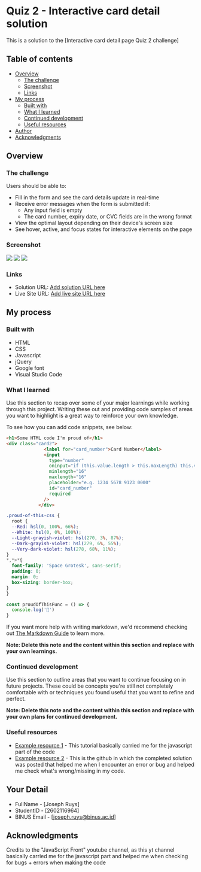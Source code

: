 # Quiz 2 - Interactive card detail solution

This is a solution to the [Interactive card detail page Quiz 2 challenge]

## Table of contents

- [Overview](#overview)
  - [The challenge](#the-challenge)
  - [Screenshot](#screenshot)
  - [Links](#links)
- [My process](#my-process)
  - [Built with](#built-with)
  - [What I learned](#what-i-learned)
  - [Continued development](#continued-development)
  - [Useful resources](#useful-resources)
- [Author](#author)
- [Acknowledgments](#acknowledgments)

## Overview

### The challenge

Users should be able to:

- Fill in the form and see the card details update in real-time
- Receive error messages when the form is submitted if:
  - Any input field is empty
  - The card number, expiry date, or CVC fields are in the wrong format
- View the optimal layout depending on their device's screen size
- See hover, active, and focus states for interactive elements on the page

### Screenshot

![](https://cdn.discordapp.com/attachments/735871514104168519/1060844707174957078/image.png)
![](https://media.discordapp.net/attachments/735871514104168519/1060844858681589770/image.png?width=1356&height=676)
![](https://cdn.discordapp.com/attachments/735871514104168519/1060844911152345160/image.png)

### Links

- Solution URL: [Add solution URL here](https://github.com/Tropicaljittai/interactive-card-details-form)
- Live Site URL: [Add live site URL here](https://tropicaljittai.github.io/interactive-card-details-form/)

## My process

### Built with

- HTML
- CSS
- Javascript
- jQuery
- Google font
- Visual Studio Code

### What I learned

Use this section to recap over some of your major learnings while working through this project. Writing these out and providing code samples of areas you want to highlight is a great way to reinforce your own knowledge.

To see how you can add code snippets, see below:

```html
<h1>Some HTML code I'm proud of</h1>
<div class="card2">
              <label for="card_number">Card Number</label>
              <input
                type="number"
                oninput="if (this.value.length > this.maxLength) this.value = this.value.slice(0, this.maxLength);"
                minlength="16"
                maxlength="16"
                placeholder="e.g. 1234 5678 9123 0000"
                id="card_number"
                required
              />
            </div>
```
```css
.proud-of-this-css {
  root {
  --Red: hsl(0, 100%, 66%);
  --White: hsl(0, 0%, 100%);
  --Light-grayish-violet: hsl(270, 3%, 87%);
  --Dark-grayish-violet: hsl(279, 6%, 55%);
  --Very-dark-violet: hsl(278, 68%, 11%);
}
*,*>*{
  font-family: 'Space Grotesk', sans-serif;
  padding: 0;
  margin: 0;
  box-sizing: border-box;
}
}
```
```js
const proudOfThisFunc = () => {
  console.log('🎉')
}
```

If you want more help with writing markdown, we'd recommend checking out [The Markdown Guide](https://www.markdownguide.org/) to learn more.

**Note: Delete this note and the content within this section and replace with your own learnings.**

### Continued development

Use this section to outline areas that you want to continue focusing on in future projects. These could be concepts you're still not completely comfortable with or techniques you found useful that you want to refine and perfect.

**Note: Delete this note and the content within this section and replace with your own plans for continued development.**

### Useful resources

- [Example resource 1](https://www.youtube.com/watch?v=bQhD7gCUMNY&t=383&ab_channel=JavaScriptFront) - This tutorial basically carried me for the javascript part of the code
- [Example resource 2](https://github.com/alishirani1384/Interactive-card-details-form) - This is the github in which the completed solution was posted that helped me when I encounter an error or bug and helped me check what's wrong/missing in my code.

## Your Detail 

- FullName - [Joseph Ruys]
- StudentID - [2602116964]
- BINUS Email - [joseph.ruys@binus.ac.id]

## Acknowledgments

Credits to the "JavaScript Front" youtube channel, as this yt channel basically carried me for the javascript part and helped me when checking for bugs + errors when making the code
